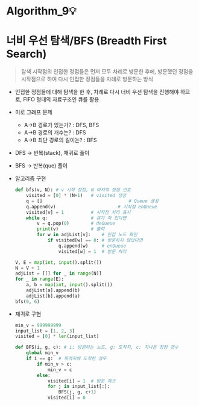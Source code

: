 # Algorithm_9💡

# 너비 우선 탐색/BFS (Breadth First Search)

> 탐색 시작점의 인접한 정점들은 먼저 모두 차례로 방문한 후에, 방문했던 정점을 시작점으로 하여 다시 인접한 정점들을 차례로 방문하는 방식
> 
- 인접한 정점들에 대해 탐색을 한 후, 차례로 다시 너비 우선 탐색을 진행해야 하므로, FIFO 형태의 자료구조인 큐를 활용
- 미로 그래프 문제
    - A→B 경로가 있는가? : DFS, BFS
    - A→B 경로의 개수는? : DFS
    - A→B 최단 경로의 길이는? : BFS
- DFS → 반복(stack), 재귀로 풀이
- BFS → 반복(que) 풀이
- 알고리즘 구현
    
    ```python
    def bfs(v, N): # v 시작 정점, N 마지막 정점 번호
        visited = [0] * (N+1)   # visited 생성
        q = []								  # Queue 생성
        q.append(v)						  # 시작점 enQueue
        visited[v] = 1          # 시작점 처리 표시
        while q:                # 큐가 차 있다면
            v = q.pop(0)        # deQueue
            print(v)            # 출력 
            for w in adjList[v]:    # 인접 노드 확인
                if visited[w] == 0: # 방문하지 않았다면
                    q.append(w)     # enQueue
                    visited[w] = 1  # 방문 처리
    
    V, E = map(int, input().split())
    N = V + 1
    adjList = [[] for _ in range(N)]
    for _ in range(E):
        a, b = map(int, input().split())
        adjList[a].append(b)
        adjList[b].append(a)
    bfs(0, 6)
    ```
- 재귀로 구현
    ```python
    min_v = 999999999
    input_list = [1, 2, 3]
    visited = [0] * len(input_list)

    def BFS(i, g, c): # i: 방문하는 노드, g: 도착지, c: 지나온 정점 갯수
        global min_v
        if i == g:  # 목적지에 도착한 경우
            if min_v > c:
                min_v = c
            else:
                visited[i] = 1  # 방문 체크
                for j in input_list[:]:
                    BFS(j, g, c+1)
                visited[i] = 0
